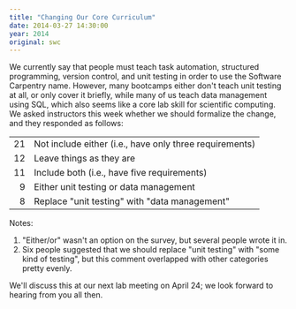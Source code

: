 ```yaml
---
title: "Changing Our Core Curriculum"
date: 2014-03-27 14:30:00
year: 2014
original: swc
---
```

<p>
  We currently say
  that people must teach task automation, structured programming, version control, and unit testing
  in order to use the Software Carpentry name.
  However,
  many bootcamps either don't teach unit testing at all,
  or only cover it briefly,
  while many of us teach data management using SQL,
  which also seems like a core lab skill for scientific computing.
  We asked instructors this week whether we should formalize the change,
  and they responded as follows:
</p>
<table class="table table-striped">
  <tr><td align="right">21</td><td>Not include either (i.e., have only three requirements)</td></tr>
  <tr><td align="right">12</td><td>Leave things as they are</td></tr>
  <tr><td align="right">11</td><td>Include both (i.e., have five requirements)</td></tr>
  <tr><td align="right">9</td><td>Either unit testing or data management</td></tr>
  <tr><td align="right">8</td><td>Replace "unit testing" with "data management"</td></tr>
</table>
<p>
  Notes:
</p>
<ol>
  <li>
    "Either/or" wasn't an option on the survey,
    but several people wrote it in.
  </li>
  <li>
    Six people suggested that we should replace "unit testing" with "some kind of testing",
    but this comment overlapped with other categories pretty evenly.
  </li>
</ol>
<p>
  We'll discuss this at our next lab meeting on April 24;
  we look forward to hearing from you all then.
</p>
